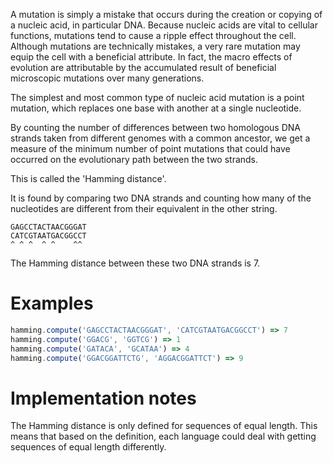 A mutation is simply a mistake that occurs during the creation or
copying of a nucleic acid, in particular DNA. Because nucleic acids are
vital to cellular functions, mutations tend to cause a ripple effect
throughout the cell. Although mutations are technically mistakes, a very
rare mutation may equip the cell with a beneficial attribute. In fact,
the macro effects of evolution are attributable by the accumulated
result of beneficial microscopic mutations over many generations.

The simplest and most common type of nucleic acid mutation is a point
mutation, which replaces one base with another at a single nucleotide.

By counting the number of differences between two homologous DNA strands
taken from different genomes with a common ancestor, we get a measure of
the minimum number of point mutations that could have occurred on the
evolutionary path between the two strands.

This is called the 'Hamming distance'.

It is found by comparing two DNA strands and counting how many of the
nucleotides are different from their equivalent in the other string.

    GAGCCTACTAACGGGAT
    CATCGTAATGACGGCCT
    ^ ^ ^  ^ ^    ^^

The Hamming distance between these two DNA strands is 7.

# Examples

```javascript
hamming.compute('GAGCCTACTAACGGGAT', 'CATCGTAATGACGGCCT') => 7
hamming.compute('GGACG', 'GGTCG') => 1
hamming.compute('GATACA', 'GCATAA') => 4
hamming.compute('GGACGGATTCTG', 'AGGACGGATTCT') => 9
```

# Implementation notes

The Hamming distance is only defined for sequences of equal length. This means
that based on the definition, each language could deal with getting sequences
of equal length differently.
